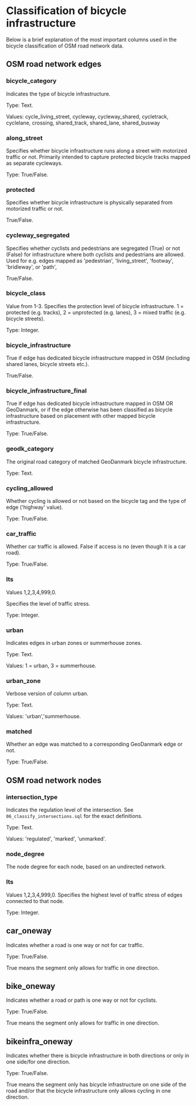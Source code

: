 # Classification of bicycle infrastructure

Below is a brief explanation of the most important columns used in the bicycle classification of OSM road network data.

## OSM road network edges

### bicycle_category

Indicates the type of bicycle infrastructure.

Type: Text.

Values: cycle_living_street, cycleway, cycleway_shared, cycletrack, cyclelane, crossing, shared_track, shared_lane, shared_busway

### along_street

Specifies whether bicycle infrastructure runs along a street with motorized traffic or not. Primarily intended to capture protected bicycle tracks mapped as separate cycleways.

Type: True/False.

### protected

Specifies whether bicycle infrastructure is physically separated from motorized traffic or not.

True/False.

### cycleway_segregated

Specifies whether cyclists and pedestrians are segregated (True) or not (False) for infrastructure where both cyclists and pedestrians are allowed. Used for e.g. edges mapped as 'pedestrian', 'living_street', 'footway', 'bridleway', or 'path',

True/False.

### bicycle_class

Value from 1-3. Specifies the protection level of bicycle infrastructure. 1 = protected (e.g. tracks), 2 = unprotected (e.g. lanes), 3 = mixed traffic (e.g. bicycle streets).

Type: Integer.

### bicycle_infrastructure

True if edge has dedicated bicycle infrastructure mapped in OSM (including shared lanes, bicycle streets etc.).

True/False.

### bicycle_infrastructure_final

True if edge has dedicated bicycle infrastructure mapped in OSM OR GeoDanmark, or if the edge otherwise has been classified as bicycle infrastructure based on placement with other mapped bicycle infrastructure.

Type: True/False.

### geodk_category

The original road category of matched GeoDanmark bicycle infrastructure.

Type: Text.

### cycling_allowed

Whether cycling is allowed or not based on the bicycle tag and the type of edge ('highway' value).

Type: True/False.

### car_traffic

Whether car traffic is allowed. False if access is no (even though it is a car road).

Type: True/False.

### lts

Values 1,2,3,4,999,0.

Specifies the level of traffic stress.

Type: Integer.

### urban

Indicates edges in urban zones or summerhouse zones.

Type: Text.

Values: 1 = urban, 3 = summerhouse.

### urban_zone

Verbose version of column urban.

Type: Text.

Values: 'urban','summerhouse.

### matched

Whether an edge was matched to a corresponding GeoDanmark edge or not.

Type: True/False.

## OSM road network nodes

### intersection_type

Indicates the regulation level of the intersection. See `06_classify_intersections.sql` for the exact definitions.

Type: Text.

Values: 'regulated', 'marked', 'unmarked'.

### node_degree

The node degree for each node, based on an undirected network.

### lts

Values 1,2,3,4,999,0.
Specifies the highest level of traffic stress of edges connected to that node.

Type: Integer.

## car_oneway

Indicates whether a road is one way or not for car traffic.

Type: True/False.

True means the segment only allows for traffic in one direction.

## bike_oneway

Indicates whether a road or path is one way or not for cyclists.

Type: True/False.

True means the segment only allows for traffic in one direction.

## bikeinfra_oneway

Indicates whether there is bicycle infrastructure in both directions or only in one side/for one direction.

Type: True/False.

True means the segment only has bicycle infrastructure on one side of the road and/or that the bicycle infrastructure only allows cycling in one direction.
